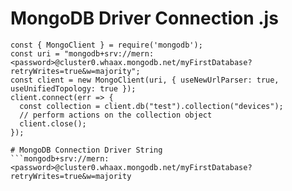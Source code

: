# MongoDB Driver Connection .js
```
const { MongoClient } = require('mongodb');
const uri = "mongodb+srv://mern:<password>@cluster0.whaax.mongodb.net/myFirstDatabase?retryWrites=true&w=majority";
const client = new MongoClient(uri, { useNewUrlParser: true, useUnifiedTopology: true });
client.connect(err => {
  const collection = client.db("test").collection("devices");
  // perform actions on the collection object
  client.close();
});

# MongoDB Connection Driver String
```mongodb+srv://mern:<password>@cluster0.whaax.mongodb.net/myFirstDatabase?retryWrites=true&w=majority